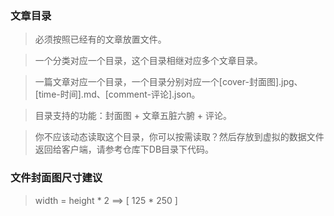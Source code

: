 ### 文章目录

> 必须按照已经有的文章放置文件。

> 一个分类对应一个目录，这个目录相继对应多个文章目录。

> 一篇文章对应一个目录，一个目录分别对应一个[cover-封面图].jpg、[time-时间].md、[comment-评论].json。

> 目录支持的功能：封面图 + 文章五脏六腑 + 评论。

> 你不应该动态读取这个目录，你可以按需读取？然后存放到虚拟的数据文件返回给客户端，请参考仓库下DB目录下代码。

### 文件封面图尺寸建议

> width = height * 2 ==> [ 125 * 250 ]
